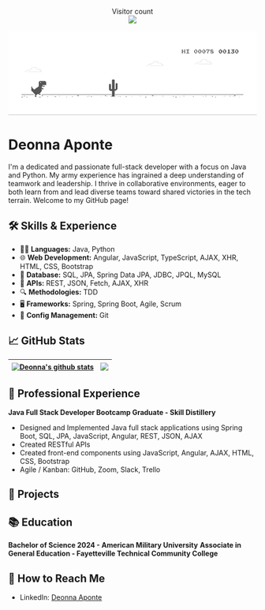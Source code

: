 <!--
**Deonnaa/Deonnaa** is a ✨ _special_ ✨ repository because its `README.md` (this file) appears on your GitHub profile.

Here are some ideas to get you started:

- 🔭 I’m currently working on ...
- 🌱 I’m currently learning ...
- 👯 I’m looking to collaborate on ...
- 🤔 I’m looking for help with ...
- 💬 Ask me about ...
- 📫 How to reach me: ...
- 😄 Pronouns: ...
- ⚡ Fun fact: ...
-->

<p align="center"> 
  Visitor count<br>
  <img src="https://profile-counter.glitch.me/Deonnaa/count.svg" />
</p>

![](https://github.com/Deonnaa/Deonnaa/blob/main/dino.gif)


# Deonna Aponte

I'm a dedicated and passionate full-stack developer with a focus on Java and Python. My army experience has ingrained a deep understanding of teamwork and leadership. I thrive in collaborative environments, eager to both learn from and lead diverse teams toward shared victories in the tech terrain. Welcome to my GitHub page!

## 🛠 Skills & Experience

- 👨‍💻 **Languages:** Java, Python
- 🌐 **Web Development:** Angular, JavaScript, TypeScript, AJAX, XHR, HTML, CSS, Bootstrap
- 💾 **Database:** SQL, JPA, Spring Data JPA, JDBC, JPQL, MySQL
- 🔌 **APIs:** REST, JSON, Fetch, AJAX, XHR
- 🔍 **Methodologies:** TDD
- 🖥️ **Frameworks:** Spring, Spring Boot, Agile, Scrum
- 🔧 **Config Management:** Git

## 📈 GitHub Stats
| <a href="https://github.com/Deonnaa/github-readme-stats"><img align="center" src="https://github-readme-stats.vercel.app/api?username=Deonnaa&show_icons=true&theme=buefy&hide_border=true" alt="Deonna's github stats" /></a> | <a href="https://github.com/Deonnaa/github-readme-stats"><img align="center" src="https://github-readme-stats.vercel.app/api/top-langs/?username=Deonnaa&layout=compact&theme=buefy&hide_border=true" /></a> |
| ------------- | ------------- |

## 💼 Professional Experience
**Java Full Stack Developer Bootcamp Graduate - Skill Distillery**
- Designed and Implemented Java full stack applications using Spring Boot, SQL, JPA, JavaScript, Angular, REST, JSON, AJAX
- Created RESTful APIs
- Created front-end components using JavaScript, Angular, AJAX, HTML, CSS, Bootstrap
- Agile / Kanban: GitHub, Zoom, Slack, Trello

## 🚀 Projects


## 📚 Education
**Bachelor of Science 2024 - American Military University**
**Associate in General Education - Fayetteville Technical Community College**

## 🤝 How to Reach Me
- LinkedIn: [Deonna Aponte](https://www.linkedin.com/in/deonnaaponte/)


